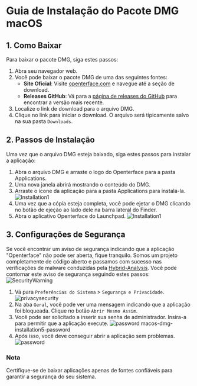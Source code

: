 # Guia de Instalação do Pacote DMG macOS

## 1. Como Baixar

Para baixar o pacote DMG, siga estes passos:

1. Abra seu navegador web.
2. Você pode baixar o pacote DMG de uma das seguintes fontes:
   - **Site Oficial**: Visite [openterface.com](https://openterface.com) e navegue até a seção de download.
   - **Releases GitHub**: Vá para a [página de releases do GitHub](https://github.com/TechxArtisanStudio/Openterface_MacOS/releases) para encontrar a versão mais recente.
3. Localize o link de download para o arquivo DMG.
4. Clique no link para iniciar o download. O arquivo será tipicamente salvo na sua pasta `Downloads`.

## 2. Passos de Instalação

Uma vez que o arquivo DMG esteja baixado, siga estes passos para instalar a aplicação:

1. Abra o arquivo DMG e arraste o logo do Openterface para a pasta Applications.
2. Uma nova janela abrirá mostrando o conteúdo do DMG.
3. Arraste o ícone da aplicação para a pasta Applications para instalá-la.
![Installation1](https://assets.openterface.com/images/guide/macos-dmg-installation1.webp)
4. Uma vez que a cópia esteja completa, você pode ejetar o DMG clicando no botão de ejeção ao lado dele na barra lateral do Finder.
5. Abra o aplicativo Openterface do Launchpad.
![Installation1](https://assets.openterface.com/images/guide/macos-dmg-installation2.webp)


## 3. Configurações de Segurança

Se você encontrar um aviso de segurança indicando que a aplicação "Openterface" não pode ser aberta, fique tranquilo. Somos um projeto completamente de código aberto e passamos com sucesso nas verificações de malware conduzidas pela [Hybrid-Analysis](https://www.hybrid-analysis.com/). Você pode contornar este aviso de segurança seguindo estes passos:
![SecurityWarning](https://assets.openterface.com/images/guide/macos-dmg-installation3-not-opened.webp)

1. Vá para `Preferências do Sistema` > `Segurança e Privacidade`.
![privacysecurity](https://assets.openterface.com/images/guide/macos-dmg-installation4-privacysecurity.webp)
2. Na aba `Geral`, você pode ver uma mensagem indicando que a aplicação foi bloqueada. Clique no botão `Abrir Mesmo Assim`.
3. Você pode ser solicitado a inserir sua senha de administrador. Insira-a para permitir que a aplicação execute.
![password](https://assets.openterface.com/images/guide/macos-dmg-installation5-password.webp)
macos-dmg-installation5-password
4. Após isso, você deve conseguir abrir a aplicação sem problemas.
![password](https://assets.openterface.com/images/guide/macos-dmg-installation6-opened.webp)

### Nota

Certifique-se de baixar aplicações apenas de fontes confiáveis para garantir a segurança do seu sistema.
